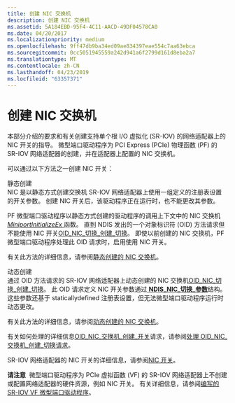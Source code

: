 ```yaml
---
title: 创建 NIC 交换机
description: 创建 NIC 交换机
ms.assetid: 5A184EBD-95F4-4C11-AACD-49DF04578CA0
ms.date: 04/20/2017
ms.localizationpriority: medium
ms.openlocfilehash: 9ff47db9ba34ed09ae834397eae554c7aa63ebca
ms.sourcegitcommit: 0cc5051945559a242d941a6f2799d161d8eba2a7
ms.translationtype: MT
ms.contentlocale: zh-CN
ms.lasthandoff: 04/23/2019
ms.locfileid: "63357371"
---
```

# <a name="creating-a-nic-switch"></a>创建 NIC 交换机


本部分介绍的要求和有关创建支持单个根 I/O 虚拟化 (SR-IOV) 的网络适配器上的 NIC 开关的指导。 微型端口驱动程序为 PCI Express (PCIe) 物理函数 (PF) 的 SR-IOV 网络适配器的创建，并在适配器上配置的 NIC 交换机。

可以通过以下方法之一创建 NIC 开关：

<a href="" id="static-creation"></a>静态创建  
NIC 是以静态方式创建交换机 SR-IOV 网络适配器上使用一组定义的注册表设置的开关参数。 创建 NIC 开关后，该驱动程序正在运行时，也不能更改其参数。

PF 微型端口驱动程序以静态方式创建的驱动程序的调用上下文中的 NIC 交换机[ *MiniportInitializeEx* ](https://msdn.microsoft.com/library/windows/hardware/ff559389)函数。 直到 NDIS 发出的一个对象标识符 (OID) 方法请求但不能使用 NIC 开关[OID\_NIC\_切换\_创建\_切换](https://msdn.microsoft.com/library/windows/hardware/hh451815)。 即使以前创建的 NIC 交换机，PF 微型端口驱动程序处理此 OID 请求时，启用使用 NIC 开关。

有关此方法的详细信息，请参阅[静态创建的 NIC 交换机](static-creation-of-a-nic-switch.md)。

<a href="" id="dynamic-creation"></a>动态创建  
通过 OID 方法请求的 SR-IOV 网络适配器上动态创建的 NIC 交换机[OID\_NIC\_切换\_创建\_切换](https://msdn.microsoft.com/library/windows/hardware/hh451815)。 此 OID 请求定义 NIC 开关参数通过[ **NDIS\_NIC\_切换\_参数**](https://msdn.microsoft.com/library/windows/hardware/hh451587)结构。 这些参数还基于 staticallydefined 注册表设置，但无法微型端口驱动程序运行时动态更改。

有关此方法的详细信息，请参阅[动态创建的 NIC 交换机](dynamic-creation-of-a-nic-switch.md)。

有关如何处理的详细信息[OID\_NIC\_交换机\_创建\_开关](https://msdn.microsoft.com/library/windows/hardware/hh451815)请求，请参阅[处理 OID\_NIC\_交换机\_创建\_切换请求](handling-the-oid-nic-switch-create-switch-request.md)。

SR-IOV 网络适配器的 NIC 开关的详细信息，请参阅[NIC 开关](nic-switches.md)。

**请注意**  微型端口驱动程序为 PCIe 虚拟函数 (VF) 的 SR-IOV 网络适配器上不创建或配置网络适配器的硬件资源，例如 NIC 开关。 有关详细信息，请参阅[编写的 SR-IOV VF 微型端口驱动程序](writing-sr-iov-vf-miniport-drivers.md)。

 

 

 





